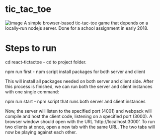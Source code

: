 # tic_tac_toe
![image](https://github.com/21485A5401/tic_tac_toe/assets/99805823/6c57231b-9e2d-4322-a89d-1a5dd290ee06)
A simple browser-based tic-tac-toe game that depends on a locally-run nodejs server. Done for a school assignment in early 2018.

# Steps to run
cd react-tictactoe - cd to project folder.

npm run first - npm script install packages for both server and client

This will install all packages needed on both server and client side. After this process is finished, we can run both the server and client instances with one single command:

npm run start - npm script that runs both server and client instances

Now, the server will listen to the specified port (4001) and webpack will compile and host the client code, listening on a specified port (3000). A browser window should open with the URL ‘http://localhost:3000’. To run two clients at once, open a new tab with the same URL. The two tabs will now be playing against each other.
